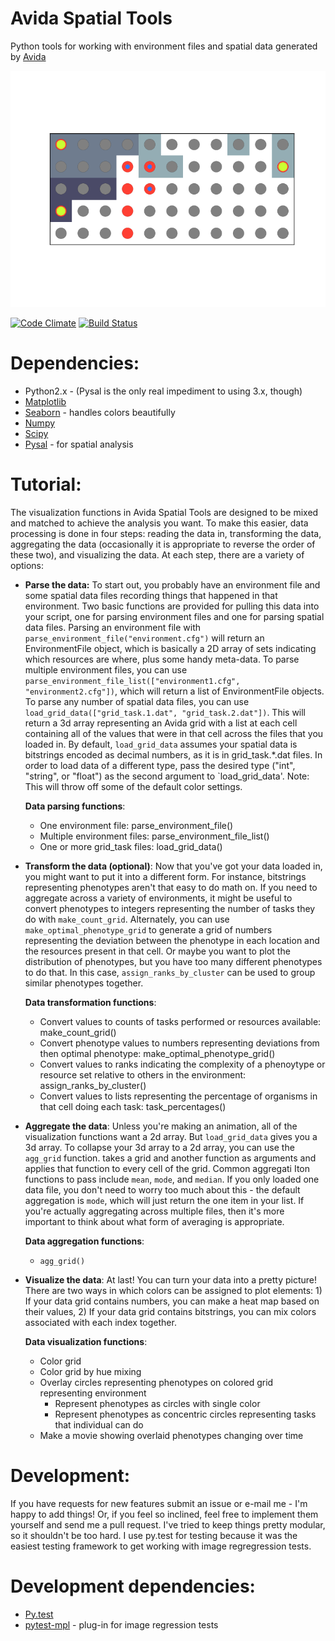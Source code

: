 # Avida Spatial Tools
Python tools for working with environment files and spatial data generated by [Avida](https://github.com/devosoft/avida)

![example](tests/baseline_images/test_paired_environment_phenotype_grid_circles.png)

[![Code Climate](https://codeclimate.com/github/emilydolson/avida-spatial-tools/badges/gpa.svg)](https://codeclimate.com/github/emilydolson/avida-spatial-tools)
[![Build Status](https://travis-ci.org/emilydolson/avida-spatial-tools.svg?branch=master)](https://travis-ci.org/emilydolson/avida-spatial-tools)

# Dependencies:
* Python2.x - (Pysal is the only real impediment to using 3.x, though)
* [Matplotlib](http://matplotlib.org/)
* [Seaborn](https://github.com/mwaskom/seaborn) - handles colors beautifully
* [Numpy](http://www.numpy.org/)
* [Scipy](http://www.scipy.org/)
* [Pysal](https://github.com/pysal/pysal) - for spatial analysis

# Tutorial:

The visualization functions in Avida Spatial Tools are designed to be mixed and matched to achieve the analysis you want. To make this easier, data processing is done in four steps: reading the data in, transforming the data, aggregating the data (occasionally it is appropriate to reverse the order of these two), and visualizing the data. At each step, there are a variety of options:

* **Parse the data:** To start out, you probably have an environment file and some spatial data files recording things that happened in that environment. Two basic functions are provided for pulling this data into your script, one for parsing environment files and one for parsing spatial data files. Parsing an environment file with `parse_environment_file("environment.cfg")` will return an EnvironmentFile object, which is basically a 2D array of sets indicating which resources are where, plus some handy meta-data. To parse multiple environment files, you can use `parse_environment_file_list(["environment1.cfg", "environment2.cfg"])`, which will return a list of EnvironmentFile objects. To parse any number of spatial data files, you can use `load_grid_data(["grid_task.1.dat", "grid_task.2.dat"])`. This will return a 3d array representing an Avida grid with a list at each cell containing all of the values that were in that cell across the files that you loaded in. By default, `load_grid_data` assumes your spatial data is bitstrings encoded as decimal numbers, as it is in grid_task.\*.dat files. In order to load data of a different type, pass the desired type ("int", "string", or "float") as the second argument to `load_grid_data'. Note: This will throw off some of the default color settings.

  **Data parsing functions**:
   * One environment file: parse_environment_file()
   * Multiple environment files: parse_environment_file_list()
   * One or more grid_task files: load_grid_data()

* **Transform the data (optional)**: Now that you've got your data loaded in, you might want to put it into a different form. For instance, bitstrings representing phenotypes aren't that easy to do math on. If you need to aggregate across a variety of environments, it might be useful to convert phenotypes to integers representing the number of tasks they do with `make_count_grid`. Alternately, you can use `make_optimal_phenotype_grid` to generate a grid of numbers representing the deviation between the phenotype in each location and the resources present in that cell. Or maybe you want to plot the distribution of phenotypes, but you have too many different phenotypes to do that. In this case, `assign_ranks_by_cluster` can be used to group similar phenotypes together.

  **Data transformation functions**:
  * Convert values to counts of tasks performed or resources available: make_count_grid()
  * Convert phenotype values to numbers representing deviations from then optimal phenotype: make_optimal_phenotype_grid()
  * Convert values to ranks indicating the complexity of a phenoytype or resource set relative to others in the environment: assign_ranks_by_cluster()
  * Convert values to lists representing the percentage of organisms in that cell doing each task: task_percentages()

* **Aggregate the data**: Unless you're making an animation, all of the visualization functions want a 2d array. But `load_grid_data` gives you a 3d array. To collapse your 3d array to a 2d array, you can use the `agg_grid` function. takes a grid and another function as arguments and applies that function to every cell of the grid. Common aggregati Iton functions to pass include `mean`, `mode`, and `median`. If you only loaded one data file, you don't need to worry too much about this - the default aggregation is `mode`, which will just return the one item in your list. If you're actually aggregating across multiple files, then it's more important to think about what form of averaging is appropriate.

  **Data aggregation functions**:
  * `agg_grid()` 

* **Visualize the data**: At last! You can turn your data into a pretty picture! There are two ways in which colors can be assigned to plot elements: 1) If your data grid contains numbers, you can make a heat map based on their values, 2) If your data grid contains bitstrings, you can mix colors associated with each index together. 

  **Data visualization functions**:
  * Color grid
  * Color grid by hue mixing
  * Overlay circles representing phenotypes on colored grid representing environment
    * Represent phenotypes as circles with single color
    * Represent phenotypes as concentric circles representing tasks that individual can do
  * Make a movie showing overlaid phenotypes changing over time

# Development:
If you have requests for new features submit an issue or e-mail me - I'm happy to add things! Or, if you feel so inclined, feel free to implement them yourself and send me a pull request. I've tried to keep things pretty modular, so it shouldn't be too hard. I use py.test for testing because it was the easiest testing framework to get working with image regregression tests.

# Development dependencies:
* [Py.test](http://pytest.org/latest/)
* [pytest-mpl](https://github.com/astrofrog/pytest-mpl) - plug-in for image regression tests

